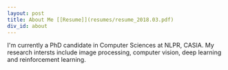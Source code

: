 ```yaml
---
layout: post
title: About Me [[Resume]](resumes/resume_2018.03.pdf)
div_id: about
---
```


I'm currently a PhD candidate in Computer Sciences at NLPR, CASIA. My research intersts include image processing, computer vision, deep learning and reinforcement learning.
